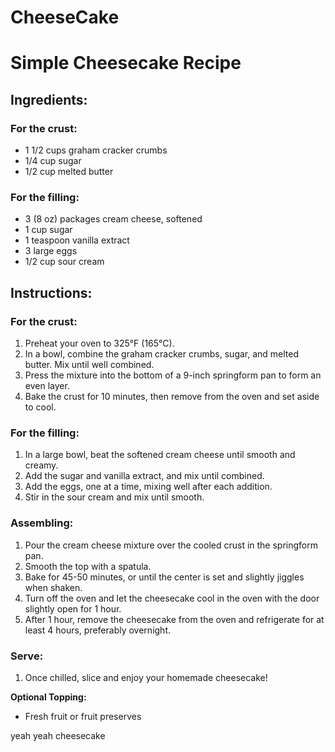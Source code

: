 # CheeseCake
# Simple Cheesecake Recipe

## Ingredients:

### For the crust:
- 1 1/2 cups graham cracker crumbs
- 1/4 cup sugar
- 1/2 cup melted butter

### For the filling:
- 3 (8 oz) packages cream cheese, softened
- 1 cup sugar
- 1 teaspoon vanilla extract
- 3 large eggs
- 1/2 cup sour cream

## Instructions:

### For the crust:
1. Preheat your oven to 325°F (165°C).
2. In a bowl, combine the graham cracker crumbs, sugar, and melted butter. Mix until well combined.
3. Press the mixture into the bottom of a 9-inch springform pan to form an even layer.
4. Bake the crust for 10 minutes, then remove from the oven and set aside to cool.

### For the filling:
1. In a large bowl, beat the softened cream cheese until smooth and creamy.
2. Add the sugar and vanilla extract, and mix until combined.
3. Add the eggs, one at a time, mixing well after each addition.
4. Stir in the sour cream and mix until smooth.

### Assembling:
1. Pour the cream cheese mixture over the cooled crust in the springform pan.
2. Smooth the top with a spatula.
3. Bake for 45-50 minutes, or until the center is set and slightly jiggles when shaken.
4. Turn off the oven and let the cheesecake cool in the oven with the door slightly open for 1 hour.
5. After 1 hour, remove the cheesecake from the oven and refrigerate for at least 4 hours, preferably overnight.

### Serve:
1. Once chilled, slice and enjoy your homemade cheesecake!

**Optional Topping:**
- Fresh fruit or fruit preserves


yeah yeah cheesecake